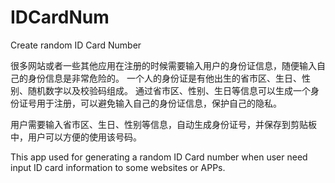 # IDCardNum
Create random ID Card Number

很多网站或者一些其他应用在注册的时候需要输入用户的身份证信息，随便输入自己的身份信息是非常危险的。
一个人的身份证是有他出生的省市区、生日、性别、随机数字以及校验码组成。
通过省市区、性别、生日等信息可以生成一个身份证号用于注册，可以避免输入自己的身份证信息，保护自己的隐私。

用户需要输入省市区、生日、性别等信息，自动生成身份证号，并保存到剪贴板中，用户可以方便的使用该号码。

This app used for generating a random ID Card number when user need input ID card information to some websites or APPs.

